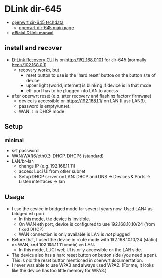# DLink dir-645

* [openwrt dir-645 techdata](https://openwrt.org/toh/hwdata/d-link/d-link_dir-645_a1)
  + [openwrt dir-645 main page](https://openwrt.org/toh/d-link/dir-645)
* [official DLink manual](https://www.dlink.com/-/media/consumer_products/dir/dir-645/manual/dir645manualuk.pdf)

## install and recover

* [D-Link Recovery GUI](https://openwrt.org/docs/guide-user/installation/installation_methods/d-link_recovery_gui) is on http://192.168.0.101 for dir-645 (normally http://192.168.0.1)
  + recovery works, but 
    - reset button to use is the 'hard reset' button on the button site of device
    - upper light (world, internet) is blinking if device is in that mode
    - eth port has to be plugged into LAN to access
* after openwrt reset (e.g. after recovery and flashing factory firmware)
  - device is accessible on https://192.168.1.1/ on LAN (I use LAN3).
  - password is empty/unset.
  - WAN is in DHCP mode

## Setup

### minimal

* set password
* WAN/WAN6/eth0.2: DHCP, DHCP6 (standard)
* LAN/br-lan
  + change IP (e.g. 192.168.11.11)
  + access Luci UI from other subnet
  + Setup DHCP server on LAN: DHCP and DNS -> Devices & Ports -> Listen interfaces -> lan


## Usage

* I use the device in bridged mode for several years now. Used LAN4 as bridged eth port.
  + In this mode, the device is invisible.
  + On WAN eth port, device is configured to use 192.168.10.10/24 (from fixed DHCP)
  + WAN connection is only available is LAN is _not_ plugged.
* Before that, I used the device in route mode with 192.168.10.10/24 (static) on WAN, and 192.168.11.11 (static) on LAN.
  + In this mode, LUCI web UI is only accessible on the LAN side.
* The device also has a hard reset button on button side (you need a pen). This is _not_ the reset button mentioned in openwrt documentation.
* I never was able to use WPA3 and always used WPA2. (For me, it looks like the device has too little memory for WPA3.)
